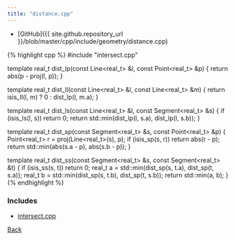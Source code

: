 ```yaml
---
title: "distance.cpp"
---
```


- [GitHub]({{ site.github.repository_url }}/blob/master/cpp/include/geometry/distance.cpp)

{% highlight cpp %}
#include "intersect.cpp"

template <typename real_t>
real_t dist_lp(const Line<real_t> &l, const Point<real_t> &p) {
  return abs(p - proj(l, p));
}

template <typename real_t>
real_t dist_ll(const Line<real_t> &l, const Line<real_t> &m) {
  return isis_ll(l, m) ? 0 : dist_lp(l, m.a);
}

template <typename real_t>
real_t dist_ls(const Line<real_t> &l, const Segment<real_t> &s) {
  if (isis_ls(l, s)) return 0;
  return std::min(dist_lp(l, s.a), dist_lp(l, s.b));
}

template <typename real_t>
real_t dist_sp(const Segment<real_t> &s, const Point<real_t> &p) {
  Point<real_t> r = proj(Line<real_t>(s), p);
  if (isis_sp(s, r)) return abs(r - p);
  return std::min(abs(s.a - p), abs(s.b - p));
}

template <typename real_t>
real_t dist_ss(const Segment<real_t> &s, const Segment<real_t> &t) {
  if (isis_ss(s, t)) return 0;
  real_t a = std::min(dist_sp(s, t.a), dist_sp(t, s.a));
  real_t b = std::min(dist_sp(s, t.b), dist_sp(t, s.b));
  return std::min(a, b);
}
{% endhighlight %}

### Includes

- [intersect.cpp](intersect)

[Back](../..)
